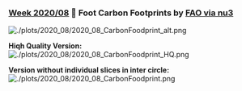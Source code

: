 ### [Week 2020/08](https://github.com/Z3tt/TidyTuesday/tree/master/R/2020_08_CarbonFootprint.Rmd) 🍖 Foot Carbon Footprints by [FAO via nu3](https://www.nu3.de/blogs/nutrition/food-carbon-footprint-index-2018)
![./plots/2020_08/2020_08_CarbonFoodprint_alt.png](https://raw.githubusercontent.com/Z3tt/TidyTuesday/master/plots/2020_08/2020_08_CarbonFoodprint_alt.png)

**Hiqh Quality Version:**
![./plots/2020_08/2020_08_CarbonFoodprint_HQ.png](https://raw.githubusercontent.com/Z3tt/TidyTuesday/master/plots/2020_08/https://raw.githubusercontent.com/z3tt/TidyTuesday/main/plots/2020_08/2020_08_CarbonFootprint.png)

**Version without individual slices in inter circle:**
![./plots/2020_08/2020_08_CarbonFoodprint.png](https://raw.githubusercontent.com/Z3tt/TidyTuesday/master/plots/2020_08/2020_08_CarbonFoodprint.png)
